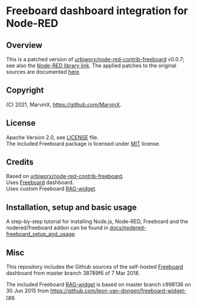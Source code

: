 # Freeboard dashboard integration for Node-RED

## Overview

This is a patched version of [urbiworx/node-red-contrib-freeboard](https://github.com/urbiworx/node-red-contrib-freeboard) v0.0.7; see also the [Node-RED library link](https://flows.nodered.org/node/node-red-contrib-freeboard). The applied patches to the original sources are documented [here](docs/nodered-freeboard_setup_and_usage.md).

## Copyright

(C) 2021, MarvinX, https://github.com/MarvinX.

## License

Apache Version 2.0, see [LICENSE](./LICENSE) file. <br>
The included Freeboard package is licensed under [MIT](https://opensource.org/licenses/MIT) license. 


## Credits

Based on [urbiworx/node-red-contrib-freeboard](https://github.com/urbiworx/node-red-contrib-freeboard). <br>
Uses [Freeboard](https://github.com/Freeboard/freeboard) dashboard. <br>
Uses custom Freeboard [RAG-widget](https://github.com/leon-van-dongen/freeboard-widget-rag).

## Installation, setup and basic usage

A step-by-step tutorial for installing Node.js, Node-RED, Freeboard and the nodered/freeboard addon can be found in [docs/nodered-freeboard_setup_and_usage](docs/nodered-freeboard_setup_and_usage.md).

## Misc

This repository includes the Github sources of the self-hosted [Freeboard](https://github.com/Freeboard/freeboard) dashboard from master branch 38789f6 of 7 Mar 2018.

The included Freeboard [RAG-widget](freeboard-widget-rag-files) is based on master branch c998136
on 30 Jun 2015 from https://github.com/leon-van-dongen/freeboard-widget-rag.
